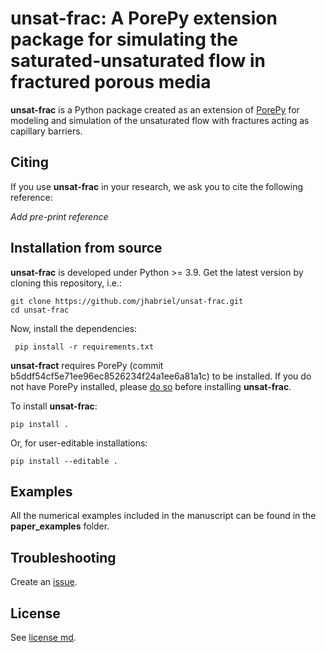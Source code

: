 # unsat-frac: A PorePy extension package for simulating the saturated-unsaturated flow in fractured porous media

**unsat-frac** is a Python package created as an extension of [PorePy](https://github.com/pmgbergen/porepy) for modeling and simulation of the unsaturated 
flow with fractures acting as capillary barriers.

## Citing

If you use **unsat-frac** in your research, we ask you to cite the following reference:

*Add pre-print reference*

## Installation from source

**unsat-frac** is developed under Python >= 3.9. Get the latest version by cloning this repository, i.e.:

    git clone https://github.com/jhabriel/unsat-frac.git
    cd unsat-frac

Now, install the dependencies:

     pip install -r requirements.txt

**unsat-fract** requires PorePy (commit b5ddf54cf5e71ee96ec8526234f24a1ee6a81a1c)
to be installed. If you do not have PorePy installed, please 
[do so](https://github.com/pmgbergen/porepy/blob/develop/Install.md) before installing **unsat-frac**.

To install **unsat-frac**:

    pip install .

Or, for user-editable installations:

    pip install --editable .

## Examples

All the numerical examples included in the manuscript can be found in the **paper_examples** folder.

## Troubleshooting
Create an [issue](https://github.com/jhabriel/unsat-frac).

## License
See [license md](./LICENSE.md).
